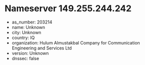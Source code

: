 # Nameserver 149.255.244.242

* as_number: 203214
* name: Unknown
* city: Unknown
* country: IQ
* organization: Hulum Almustakbal Company for Communication Engineering and Services Ltd
* version: Unknown
* dnssec: false
